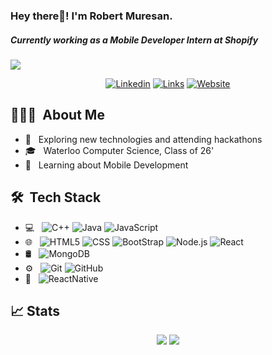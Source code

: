 <h3> Hey there👋! I'm Robert Muresan.</h3>
<h5> Currently working as a Mobile Developer Intern at Shopify</h5>

<img src="https://instagram.fyyz1-1.fna.fbcdn.net/v/t51.2885-15/e35/66444273_2213686155609519_1704688932610605397_n.jpg?tp=1&_nc_ht=instagram.fyyz1-1.fna.fbcdn.net&_nc_cat=103&_nc_ohc=HEvXVswLkz8AX9JGkbh&edm=AABBvjUBAAAA&ccb=7-4&oh=226b22bc2ae410b49797f91efa97df01&oe=60D4896E&_nc_sid=83d603">
<br>

<p>
  <p align="center">
    <a href="https://www.linkedin.com/in/robert-muresan/"><img src="https://img.shields.io/badge/-Robert Muresan-0e76a8?style=for-the-badge&logo=Linkedin&logoColor=white&link=https://www.linkedin.com/in/robert-muresan/" alt="Linkedin"></a>
    <a href="mailto:robert.victor.muresan@gmail.com"><img src="https://img.shields.io/badge/-robert.victor.muresan@gmail.com-DB4437?style=for-the-badge&logoColor=white&logo=Gmail&link=mailto:robert.victor.muresan@gmail.com" alt="Links"></a>
    <a href="https://rmuresan.com/"><img src="https://img.shields.io/badge/-rmuresan.com-239e33?style=for-the-badge&logoColor=white&logo=GoogleChrome&link=https://rmuresan.com/" alt="Website"></a> 
  </p>
</p>

## 👨🏻‍💻 &nbsp;About Me 

- 🤔 &nbsp; Exploring new technologies and attending hackathons
- 🎓 &nbsp; Waterloo Computer Science, Class of 26'
- 💼 &nbsp; Learning about Mobile Development

## 🛠 &nbsp;Tech Stack

- 💻 &nbsp;
  ![C++](https://img.shields.io/badge/-C++-333333?style=flat&logo=C%2B%2B&logoColor=00599C)
  ![Java](https://img.shields.io/badge/-Java-333333?style=flat&logo=Java&logoColor=007396)
  ![JavaScript](https://img.shields.io/badge/-JavaScript-333333?style=flat&logo=javascript)
- 🌐 &nbsp;
  ![HTML5](https://img.shields.io/badge/-HTML5-333333?style=flat&logo=HTML5)
  ![CSS](https://img.shields.io/badge/-CSS-333333?style=flat&logo=CSS3&logoColor=1572B6)
  ![BootStrap](https://img.shields.io/badge/-BootStrap-333333?style=flat&logo=bootstrap&logoColor=1572B6)
  ![Node.js](https://img.shields.io/badge/-Node.js-333333?style=flat&logo=node.js)
  ![React](https://img.shields.io/badge/-React-333333?style=flat&logo=react)
- 🛢 &nbsp;
  ![MongoDB](https://img.shields.io/badge/-MongoDB-333333?style=flat&logo=mongodb)
- ⚙️ &nbsp;
  ![Git](https://img.shields.io/badge/-Git-333333?style=flat&logo=git)
  ![GitHub](https://img.shields.io/badge/-GitHub-333333?style=flat&logo=github)
- 📱 &nbsp;
  ![ReactNative](https://img.shields.io/badge/-React%20Native-333333?style=flat&logo=react)
  

## 📈 Stats

<p>
  <p align="center">
      <img src="https://github-readme-stats.vercel.app/api/top-langs/?username=Bullmeza&theme=buefy&layout=compact&langs_count=4">
      <img src="https://github-readme-stats.vercel.app/api?username=Bullmeza&hide=contribs,issues&show_icons=true&line_height=20">
    </p>
</p>

